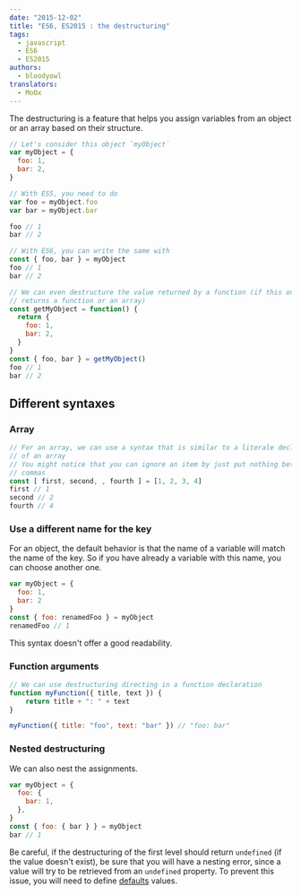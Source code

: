 ```yaml
---
date: "2015-12-02"
title: "ES6, ES2015 : the destructuring"
tags:
  - javascript
  - ES6
  - ES2015
authors:
  - bloodyowl
translators:
  - MoOx
---
```


The destructuring is a feature that helps you assign variables from an object or
an array based on their structure.

```js
// Let's consider this object `myObject`
var myObject = {
  foo: 1,
  bar: 2,
}

// With ES5, you need to do
var foo = myObject.foo
var bar = myObject.bar

foo // 1
bar // 2

// With ES6, you can write the same with
const { foo, bar } = myObject
foo // 1
bar // 2

// We can even destructure the value returned by a function (if this one
// returns a function or an array)
const getMyObject = function() {
  return {
    foo: 1,
    bar: 2,
  }
}
const { foo, bar } = getMyObject()
foo // 1
bar // 2
```

## Different syntaxes

### Array

```js
// For an array, we can use a syntax that is similar to a literale declaration
// of an array
// You might notice that you can ignore an item by just put nothing between the
// commas
const [ first, second, , fourth ] = [1, 2, 3, 4]
first // 1
second // 2
fourth // 4
```

### Use a different name for the key

For an object, the default behavior is that the name of a variable will match
the name of the key.
So if you have already a variable with this name, you can choose another one.

```js
var myObject = {
  foo: 1,
  bar: 2
}
const { foo: renamedFoo } = myObject
renamedFoo // 1
```

This syntax doesn't offer a good readability.

### Function arguments

```js
// We can use destructuring directing in a function declaration
function myFunction({ title, text }) {
	return title + ": " + text
}

myFunction({ title: "foo", text: "bar" }) // "foo: bar"
```

### Nested destructuring

We can also nest the assignments.

```js
var myObject = {
  foo: {
    bar: 1,
  },
}
const { foo: { bar } } = myObject
bar // 1
```

Be careful, if the destructuring of the first level should return `undefined`
(if the value doesn't exist), be sure that you will have a nesting error, since
a value will try to be retrieved from an `undefined` property.
To prevent this issue, you will need to define
[defaults](/en/articles/js/es2015/defaults/) values.
